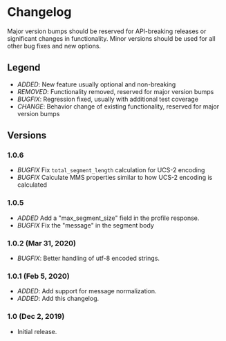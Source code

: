 # Changelog
Major version bumps should be reserved for API-breaking releases or significant changes in functionality. Minor versions should be used for all other bug fixes and new options.

## Legend
- *ADDED*: New feature usually optional and non-breaking
- *REMOVED*: Functionality removed, reserved for major version bumps
- *BUGFIX*: Regression fixed, usually with additional test coverage
- *CHANGE*: Behavior change of existing functionality, reserved for major version bumps

## Versions
### 1.0.6
- *BUGFIX* Fix `total_segment_length` calculation for UCS-2 encoding
- *BUGFIX* Calculate MMS properties similar to how UCS-2 encoding is calculated

### 1.0.5
- *ADDED* Add a "max_segment_size" field in the profile response.
- *BUGFIX* Fix the "message" in the segment body

### 1.0.2 (Mar 31, 2020)
- *BUGFIX*: Better handling of utf-8 encoded strings.
### 1.0.1 (Feb 5, 2020)
- *ADDED*: Add support for message normalization.
- *ADDED*: Add this changelog.
### 1.0 (Dec 2, 2019)
- Initial release.
